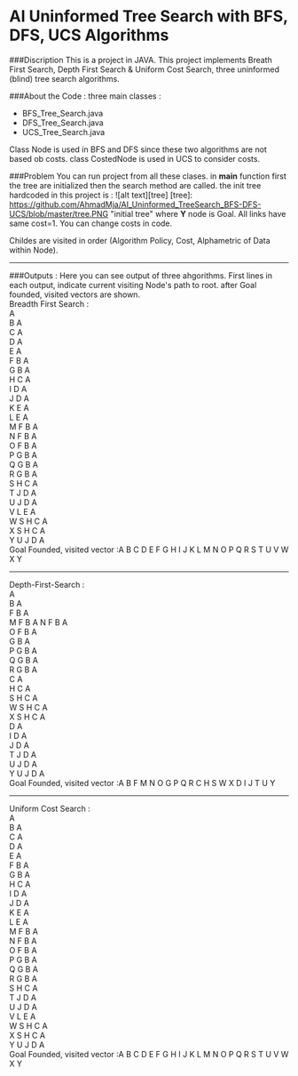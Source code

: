 AI Uninformed Tree Search with
BFS, DFS, UCS Algorithms
======

###Discription
This is a project in JAVA. This project implements Breath First Search, Depth First Search & Uniform Cost Search, three uninformed (blind) tree search algorithms.

###About the Code :
three main classes :
  - BFS_Tree_Search.java
  - DFS_Tree_Search.java
  - UCS_Tree_Search.java
  
Class Node is used in BFS and DFS since these two algorithms are not based ob costs. class CostedNode is used in UCS to consider costs. 

###Problem
You can run project from all these clases. in **main** function first the tree are initialized then the search method are called.
the init tree hardcoded in this project is :
![alt text][tree]
[tree]: https://github.com/AhmadMja/AI_Uninformed_TreeSearch_BFS-DFS-UCS/blob/master/tree.PNG "initial tree"
where **Y** node is Goal.
All links have same cost=1. You can change costs in code.

Childes are visited in order (Algorithm Policy, Cost, Alphametric of Data within Node).

------
###Outputs :
Here you can see output of three ahgorithms. First lines in each output, indicate current visiting Node's path to root. after Goal founded, visited vectors are shown.  
Breadth First Search :  
A  
B A  
C A  
D A  
E A  
F B A  
G B A  
H C A  
I D A  
J D A  
K E A  
L E A  
M F B A  
N F B A  
O F B A  
P G B A  
Q G B A  
R G B A  
S H C A  
T J D A  
U J D A  
V L E A  
W S H C A  
X S H C A  
Y U J D A  
Goal Founded,
visited vector :A B C D E F G H I J K L M N O P Q R S T U V W X Y 

------
Depth-First-Search :  
A  
B A  
F B A  
M F B A 
N F B A  
O F B A  
G B A  
P G B A  
Q G B A  
R G B A  
C A  
H C A  
S H C A  
W S H C A  
X S H C A  
D A  
I D A  
J D A  
T J D A  
U J D A  
Y U J D A  
Goal Founded,
visited vector :A B F M N O G P Q R C H S W X D I J T U Y 

------
Uniform Cost Search :  
A  
B A  
C A  
D A  
E A  
F B A  
G B A  
H C A  
I D A  
J D A  
K E A  
L E A  
M F B A  
N F B A  
O F B A  
P G B A  
Q G B A  
R G B A  
S H C A  
T J D A  
U J D A  
V L E A  
W S H C A  
X S H C A  
Y U J D A  
Goal Founded,
visited vector :A B C D E F G H I J K L M N O P Q R S T U V W X Y 
